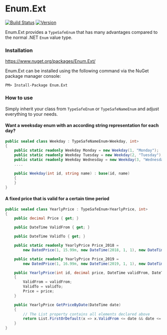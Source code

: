 # Enum.Ext

[![Build Status](https://mauracher.visualstudio.com/enum_ext/_apis/build/status/simonmau.enum_ext?branchName=master)](https://mauracher.visualstudio.com/enum_ext/_build/latest?definitionId=20&branchName=master) [![Version](https://img.shields.io/nuget/v/Enum.Ext.svg)](https://www.nuget.org/packages/Enum.Ext) 

Enum.Ext provides a `TypeSafeEnum` that has many advantages compared to the normal .NET `Enum` value type.

### Installation 
https://www.nuget.org/packages/Enum.Ext/

Enum.Ext can be installed using the following command via the NuGet package manager console:

    PM> Install-Package Enum.Ext


### How to use

Simply inherit your class from `TypeSafeEnum` or `TypeSafeNameEnum` and adjust everything to your needs.





#### Want a weeksday enum with an according string representation for each day?
```C#
public sealed class Weekday : TypeSafeNameEnum<Weekday, int>
{
    public static readonly Weekday Monday = new Weekday(1, "Monday");
    public static readonly Weekday Tuesday = new Weekday(2, "Tuesday");
    public static readonly Weekday Wednesday = new Weekday(3, "Wednesday");
    ....

    public Weekday(int id, string name) : base(id, name)
    {
    }
}
```

#### A fixed price that is valid for a certain time period
```C#
public sealed class YearlyPrice : TypeSafeEnum<YearlyPrice, int>
{
    public decimal Price { get; }

    public DateTime ValidFrom { get; }

    public DateTime ValidTo { get; }

    public static readonly YearlyPrice Price_2018 = 
        new DatedPrice(1, 15.99m, new DateTime(2018, 1, 1), new DateTime(31, 12, 2018));

    public static readonly YearlyPrice Price_2019 =
        new DatedPrice(1, 16.99m, new DateTime(2019, 1, 1), new DateTime(31, 12, 2019));

    public YearlyPrice(int id, decimal price, DateTime validFrom, DateTime validTo) : base(id)
    {
        ValidFrom = validFrom;
        ValidTo = validTo;
        Price = price;
    }

    public YearlyPrice GetPriceByDate(DateTime date)
    {
        // The List property contains all elements declared above
        return List.FirstOrDefault(x => x.ValidFrom <= date && date <= ValidTo);
    }
}
```

